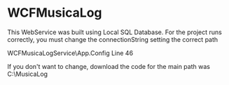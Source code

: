 # WCFMusicaLog
This WebService was built using Local SQL Database.
For the project runs correctly, you must change the connectionString setting the correct path

WCFMusicaLogService\App.Config
Line 46

If you don't want to change, download the code for the main path was C:\MusicaLog
